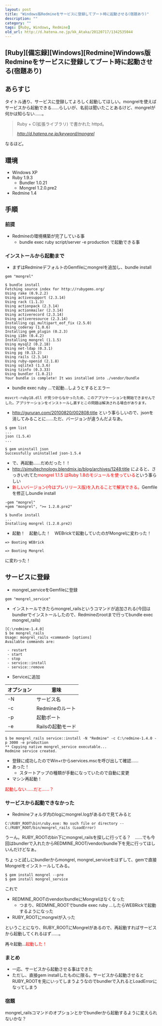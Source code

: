 ```yaml
---
layout: post
title: "Windows版Redmineをサービスに登録してブート時に起動させる(宿題あり)"
description: ""
category: ""
tags: [Ruby, Windows, Redmine]
old_url: http://d.hatena.ne.jp/kk_Ataka/20120717/1342535044
---
```


\[Ruby\]\[備忘録\]\[Windows\]\[Redmine\]Windows版Redmineをサービスに登録してブート時に起動させる(宿題あり)
----------------------------------------------------------------------------------------------------------

あらすじ
--------

タイトル通り、サービスに登録してよろしく起動してほしい。mongrelを使えばサービスから起動できる……らしいが、名前は聞いたことあるけど、mongrelが何かは知らない……。

> Ruby + C(拡張ライブラリ) で書かれた httpd。
>
> <cite><http://d.hatena.ne.jp/keyword/mongrel></cite>

なるほど。

環境
----

-   Windows XP
-   Ruby 1.9.3
    -   Bundler 1.0.21
    -   Mongrel 1.2.0.pre2
-   Redmine 1.4

手順
----

### 前提

-   Redmineの環境構築が完了している事
    -   bundle exec ruby script/server -e production で起動できる事

### インストールから起動まで

-   まずはRedmineデフォルトのGemfileにmongrelを追加し、bundle install

<!-- -->

    gem "mongrel"

    $ bundle install
    Fetching source index for http://rubygems.org/
    Using rake (0.9.2.2)
    Using activesupport (2.3.14)
    Using rack (1.1.3)
    Using actionpack (2.3.14)
    Using actionmailer (2.3.14)
    Using activerecord (2.3.14)
    Using activeresource (2.3.14)
    Installing cgi_multipart_eof_fix (2.5.0)
    Using coderay (1.0.6)
    Installing gem_plugin (0.2.3)
    Using i18n (0.4.2)
    Installing mongrel (1.1.5)
    Using mysql2 (0.2.18)
    Using net-ldap (0.3.1)
    Using pg (0.13.2)
    Using rails (2.3.14)
    Using ruby-openid (2.1.8)
    Using sqlite3 (1.3.6)
    Using tzinfo (0.3.33)
    Using bundler (1.0.21)
    Your bundle is complete! It was installed into ./vendor/bundle

-   bundle exec ruby ...で起動…しようとするとエラー

<!-- -->

    msvcrt-ruby18.dll が見つからなかったため、このアプリケーションを開始できませんでした。アプリケーションをインストールし直すとこの問題は解決される場合があります。

-   <http://gururan.com/20100820/002808:title> という事らしいので、jsonを消してみることに……ただ、バージョンが違うんだよなあ。

<!-- -->

    $ gem list
    ...
    json (1.5.4)
    ...

    $ gem uninstall json
    Successfully uninstalled json-1.5.4

-   で、再起動……だめだった！！
-   <http://simultechnology.blendmix.jp/blog/archives/1248:title> によると、さっきいれてた<span class="deco" style="color:#FF0000;">mongrel 1.1.5 はRuby 1.8のモジュールを使っている</span>という事らしい
-   <span class="deco" style="color:#FF0000;">新しいバージョン(今はプレリリース版)を入れることで解決できる。</span>Gemfileを修正しbundle install

<!-- -->

    -gem "mongrel"
    +gem "mongrel", ">= 1.2.0.pre2"

    $ bundle install
    ...
    Installing mongrel (1.2.0.pre2)

-   起動！　起動した！　WEBrickで起動していたのがMongrelに変わった！

<!-- -->

    => Booting WEBrick

    => Booting Mongrel

に変わった！

サービスに登録
--------------

-   mongrel\_serviceをGemfileに登録

<!-- -->

    gem "mongrel_service"

-   インストールできたらmongrel\_railsというコマンドが追加される(今回はbundlerでインストールしたので、Redmineのrootまで行ってbundle exec mongrel\_rails)

<!-- -->

    [C:\redmine-1.4.0]
    $ be mongrel_rails
    Usage: mongrel_rails <command> [options]
    Available commands are:

     - restart
     - start
     - stop
     - service::install
     - service::remove

-   Serviceに追加

| オプション | 意味              |
|------------|-------------------|
| -N         | サービス名        |
| -c         | Redmineのルート   |
| -p         | 起動ポート        |
| -e         | Railsの起動モード |

    $ be mongrel_rails service::install -N "Redmine" -c C:\redmine-1.4.0 -p 3000 -e production
    ** Copying native mongrel_service executable...
    Redmine service created.

-   登録に成功したのでWin+rからservices.mscを呼び出して確認……
-   あった！
    -   スタートアップの種類が手動になっていたので自動に変更
-   マシン再起動！

<span class="deco" style="color:#FF0000;">起動しない……だと……？</span>

### サービスから起動できなかった

-   Redmineフォルダ内のlogにmongrel.logがあるので見てみると

<!-- -->

    C:\RUBY_ROOT\bin\ruby.exe: No such file or directory -- C:/RUBY_ROOT/bin/mongrel_rails (LoadError)

うーん。RUBY\_ROOTのbin下にmongrel\_railsを探しに行ってる？　……でも今回はbundlerで入れたからREDMINE\_ROOT/vendor/bundle下を見に行ってほしいんだけどなぁ。

ちょっと試しにbundlerからmongrel, mongrel\_serviceをはずして、gemで直接Mongrelをインストールしてみる。

    $ gem install mongrel --pre
    $ gem install mongrel_service

これで

-   REDMINE\_ROOTのvendor/bundleにMongrelはなくなった
    -   つまり、REDMINE\_ROOTでbundle exec ruby ...したらWEBRickで起動するようになった
-   RUBY\_ROOTにmongrelが入った

ということになり、RUBY\_ROOTにMongrelがあるので、再起動すればサービスから起動してくれるはず……。

再々起動…<span class="deco" style="color:#FF0000;">起動した！</span>

### まとめ

-   一応、サービスから起動させる事はできた
-   ただし、直接gem installしたものに限る。サービスから起動させるとRUBY\_ROOTを見にいってしまうようなのでbundlerで入れるとLoadErrorになってしまう

### 宿題

mongrel\_railsコマンドのオプションとかでbundlerから起動するように変えられないかな？

